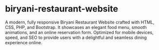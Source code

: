 # biryani-restaurant-website
A modern, fully responsive Biryani Restaurant Website crafted with HTML, CSS, PHP, and Bootstrap. It showcases an elegant food menu, smooth animations, and an online reservation form. Optimized for mobile devices, speed, and SEO to provide users with a delightful and seamless dining experience online.

